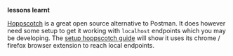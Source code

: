 __lessons learnt__

[Hoppscotch](https://github.com/hoppscotch/hoppscotch) is a great open source alternative to Postman. It does however need some setup to get it working with `localhost` endpoints which you may be developing. The [setup hoppscotch guide](https://docs.hoppscotch.io/documentation/getting-started/setup#pre-requisites) will show it uses its chrome / firefox browser extension to reach local endpoints.
